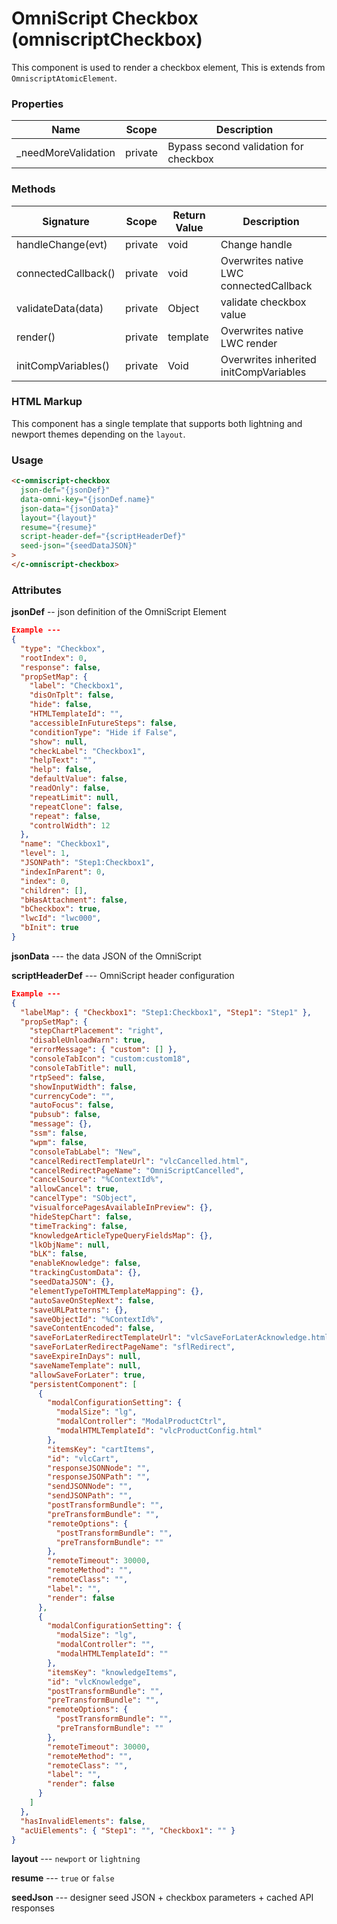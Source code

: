 # OmniScript Checkbox (omniscriptCheckbox)

This component is used to render a checkbox element, This is extends from `OmniscriptAtomicElement`.

### Properties

| Name                 | Scope   | Description                           |
| -------------------- | ------- | ------------------------------------- |
| \_needMoreValidation | private | Bypass second validation for checkbox |

### Methods

| Signature           | Scope   | Return Value | Description                             |
| ------------------- | ------- | ------------ | --------------------------------------- |
| handleChange(evt)   | private | void         | Change handle                           |
| connectedCallback() | private | void         | Overwrites native LWC connectedCallback |
| validateData(data)  | private | Object       | validate checkbox value                 |
| render()            | private | template     | Overwrites native LWC render            |
| initCompVariables() | private | Void         | Overwrites inherited initCompVariables  |

### HTML Markup

This component has a single template that supports both lightning and newport themes depending on the `layout`.

### Usage

```html
<c-omniscript-checkbox
  json-def="{jsonDef}"
  data-omni-key="{jsonDef.name}"
  json-data="{jsonData}"
  layout="{layout}"
  resume="{resume}"
  script-header-def="{scriptHeaderDef}"
  seed-json="{seedDataJSON}"
>
</c-omniscript-checkbox>
```

### Attributes

**jsonDef** -- json definition of the OmniScript Element

```json
Example ---
{
  "type": "Checkbox",
  "rootIndex": 0,
  "response": false,
  "propSetMap": {
    "label": "Checkbox1",
    "disOnTplt": false,
    "hide": false,
    "HTMLTemplateId": "",
    "accessibleInFutureSteps": false,
    "conditionType": "Hide if False",
    "show": null,
    "checkLabel": "Checkbox1",
    "helpText": "",
    "help": false,
    "defaultValue": false,
    "readOnly": false,
    "repeatLimit": null,
    "repeatClone": false,
    "repeat": false,
    "controlWidth": 12
  },
  "name": "Checkbox1",
  "level": 1,
  "JSONPath": "Step1:Checkbox1",
  "indexInParent": 0,
  "index": 0,
  "children": [],
  "bHasAttachment": false,
  "bCheckbox": true,
  "lwcId": "lwc000",
  "bInit": true
}
```

**jsonData** --- the data JSON of the OmniScript

**scriptHeaderDef** --- OmniScript header configuration

```json
Example ---
{
  "labelMap": { "Checkbox1": "Step1:Checkbox1", "Step1": "Step1" },
  "propSetMap": {
    "stepChartPlacement": "right",
    "disableUnloadWarn": true,
    "errorMessage": { "custom": [] },
    "consoleTabIcon": "custom:custom18",
    "consoleTabTitle": null,
    "rtpSeed": false,
    "showInputWidth": false,
    "currencyCode": "",
    "autoFocus": false,
    "pubsub": false,
    "message": {},
    "ssm": false,
    "wpm": false,
    "consoleTabLabel": "New",
    "cancelRedirectTemplateUrl": "vlcCancelled.html",
    "cancelRedirectPageName": "OmniScriptCancelled",
    "cancelSource": "%ContextId%",
    "allowCancel": true,
    "cancelType": "SObject",
    "visualforcePagesAvailableInPreview": {},
    "hideStepChart": false,
    "timeTracking": false,
    "knowledgeArticleTypeQueryFieldsMap": {},
    "lkObjName": null,
    "bLK": false,
    "enableKnowledge": false,
    "trackingCustomData": {},
    "seedDataJSON": {},
    "elementTypeToHTMLTemplateMapping": {},
    "autoSaveOnStepNext": false,
    "saveURLPatterns": {},
    "saveObjectId": "%ContextId%",
    "saveContentEncoded": false,
    "saveForLaterRedirectTemplateUrl": "vlcSaveForLaterAcknowledge.html",
    "saveForLaterRedirectPageName": "sflRedirect",
    "saveExpireInDays": null,
    "saveNameTemplate": null,
    "allowSaveForLater": true,
    "persistentComponent": [
      {
        "modalConfigurationSetting": {
          "modalSize": "lg",
          "modalController": "ModalProductCtrl",
          "modalHTMLTemplateId": "vlcProductConfig.html"
        },
        "itemsKey": "cartItems",
        "id": "vlcCart",
        "responseJSONNode": "",
        "responseJSONPath": "",
        "sendJSONNode": "",
        "sendJSONPath": "",
        "postTransformBundle": "",
        "preTransformBundle": "",
        "remoteOptions": {
          "postTransformBundle": "",
          "preTransformBundle": ""
        },
        "remoteTimeout": 30000,
        "remoteMethod": "",
        "remoteClass": "",
        "label": "",
        "render": false
      },
      {
        "modalConfigurationSetting": {
          "modalSize": "lg",
          "modalController": "",
          "modalHTMLTemplateId": ""
        },
        "itemsKey": "knowledgeItems",
        "id": "vlcKnowledge",
        "postTransformBundle": "",
        "preTransformBundle": "",
        "remoteOptions": {
          "postTransformBundle": "",
          "preTransformBundle": ""
        },
        "remoteTimeout": 30000,
        "remoteMethod": "",
        "remoteClass": "",
        "label": "",
        "render": false
      }
    ]
  },
  "hasInvalidElements": false,
  "acUiElements": { "Step1": "", "Checkbox1": "" }
}
```

**layout** --- `newport` or `lightning`

**resume** --- `true` or `false`

**seedJson** --- designer seed JSON + checkbox parameters + cached API responses
